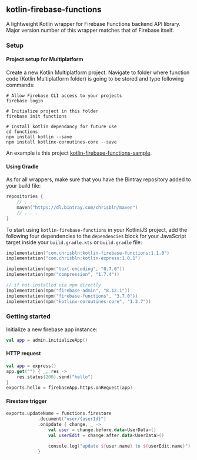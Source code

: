 ## kotlin-firebase-functions
A lightweight Kotlin wrapper for Firebase Functions backend API library. Major version number of this wrapper matches that of Firebase itself.

### Setup

#### Project setup for Multiplatform
Create a new Kotlin Multiplatform project.
Navigate to folder where function code (Kotlin Multiplatform folder) is going to be stored and type following commands:

```
# Allow Firebase CLI access to your projects
firebase login

# Initialize project in this folder
firebase init functions

# Install kotlin dependancy for future use
cd functions
npm install kotlin --save
npm install kotlinx-coroutines-core --save
```

An example is this project [kotlin-firebase-functions-sample](https://github.com/chrisbln/kotlin-firebase-functions-sample).


#### Using Gradle
As for all wrappers, make sure that you have the Bintray repository added to your build file:


```kotlin
repositories {
    // . . .
    maven("https://dl.bintray.com/chrisbln/maven")
    // . . .
}
```


To start using `kotlin-firebase-functions` in your Kotlin/JS project, add the following four dependencies to the `dependencies` block for your JavaScript target inside your `build.gradle.kts` or `build.gradle` file:
```kotlin
implementation("com.chrisbln:kotlin-firebase-functions:1.1.0")
implementation("com.chrisbln:kotlin-express:1.0.1")

implementation(npm("text-encoding", "0.7.0"))
implementation(npm("compression", "1.7.4"))

// if not installed via npm directly
implementation(npm("firebase-admin", "8.12.1"))
implementation(npm("firebase-functions", "3.7.0"))
implementation(npm("kotlinx-coroutines-core", "1.3.7"))
```

### Getting started
Initialize a new firebase app instance:

```kotlin
val app = admin.initializeApp()
```

#### HTTP request

```kotlin
val app = express()
app.get("") { _, res ->
    res.status(200).send("hello")
}
exports.hello = firebaseApp.https.onRequest(app)
```

#### Firestore trigger

```kotlin
exports.updateName = functions.firestore
            .document("user/{userId}")
            .onUpdate { change, _ ->
                val user = change.before.data<UserData>()
                val userEdit = change.after.data<UserData>()

                console.log("update ${user.name} to ${userEdit.name}")
            }
```
